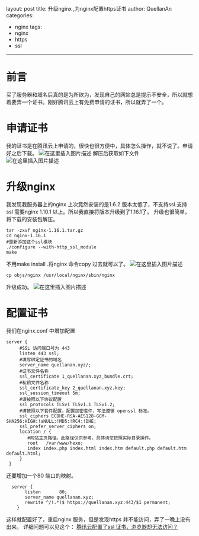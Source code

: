 ﻿layout: post
title: 升级nginx ,为nginx配置https证书
author: QuellanAn
categories: 
  - nginx
tags:
  - nginx
  - https
  - ssl
---

# 前言
买了服务器和域名后真的是为所欲为，发现自己的网站总是提示不安全，所以就想着要弄一个证书。刚好腾讯云上有免费申请的证书，所以就弄了一个。

#  申请证书
我的证书是在腾讯云上申请的，很快也很方便中，具体怎么操作，就不说了。申请好之后下载。
![在这里插入图片描述](https://img-blog.csdnimg.cn/20200303172515647.png?x-oss-process=image/watermark,type_ZmFuZ3poZW5naGVpdGk,shadow_10,text_aHR0cHM6Ly9ibG9nLmNzZG4ubmV0L3FxXzI3NzkwMDEx,size_16,color_FFFFFF,t_70)
解压后获取如下文件
![在这里插入图片描述](https://img-blog.csdnimg.cn/20200303175735195.png?x-oss-process=image/watermark,type_ZmFuZ3poZW5naGVpdGk,shadow_10,text_aHR0cHM6Ly9ibG9nLmNzZG4ubmV0L3FxXzI3NzkwMDEx,size_16,color_FFFFFF,t_70)
# 升级nginx
我发现我服务器上的nginx 上次竟然安装的是1.6.2 版本太低了，不支持ssl.支持ssl 需要nginx 1.10.1 以上。所以我直接将版本升级到了1.16.1了。
升级也很简单，将下载的安装包解压。
```
tar -zxvf nginx-1.16.1.tar.gz
cd nginx-1.16.1
#重新添加这个ssl模块
./configure --with-http_ssl_module
make
```
不用make install .将nginx 命令copy 过去就可以了。
![在这里插入图片描述](https://img-blog.csdnimg.cn/20200303180520645.png?x-oss-process=image/watermark,type_ZmFuZ3poZW5naGVpdGk,shadow_10,text_aHR0cHM6Ly9ibG9nLmNzZG4ubmV0L3FxXzI3NzkwMDEx,size_16,color_FFFFFF,t_70)
```
cp objs/nginx /usr/local/nginx/sbin/nginx
```
升级成功。
![在这里插入图片描述](https://img-blog.csdnimg.cn/20200304105534497.png)

# 配置证书
我们在nginx.conf 中增加配置
```
server {
     #SSL 访问端口号为 443
     listen 443 ssl; 
     #填写绑定证书的域名
     server_name quellanan.xyz/; 
     #证书文件名称
     ssl_certificate 1_quellanan.xyz_bundle.crt; 
     #私钥文件名称
     ssl_certificate_key 2_quellanan.xyz.key; 
     ssl_session_timeout 5m;
     #请按照以下协议配置
     ssl_protocols TLSv1 TLSv1.1 TLSv1.2; 
     #请按照以下套件配置，配置加密套件，写法遵循 openssl 标准。
     ssl_ciphers ECDHE-RSA-AES128-GCM-SHA256:HIGH:!aNULL:!MD5:!RC4:!DHE; 
     ssl_prefer_server_ciphers on;
     location / {
        #网站主页路径。此路径仅供参考，具体请您按照实际目录操作。
        root   /var/www/hexo;
        index index.php index.html index.htm default.php default.htm default.html;
     }
 }
```
还要增加一个80 端口的映射。
```
  server {
       listen       80;
       server_name quellanan.xyz;
       rewrite ^/(.*)$ https://quellanan.xyz:443/$1 permanent;
    }
```



这样就配置好了，重启nginx 服务，但是发现https 并不能访问，弄了一晚上没有出来。
详细问题可以见这个：
[腾讯云配置了ssl 证书，浏览器却无法访问？](https://cloud.tencent.com/developer/ask/232076)
